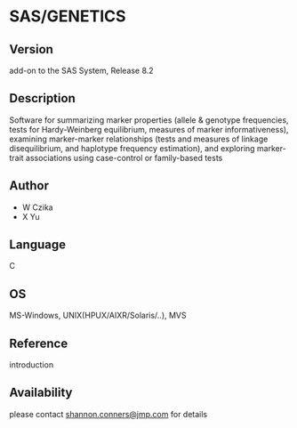 # SAS/GENETICS

## Version
add-on to the SAS System, Release 8.2

## Description
Software for summarizing marker properties (allele & genotype frequencies, tests for Hardy-Weinberg equilibrium, measures of marker informativeness), examining marker-marker relationships (tests and measures of linkage disequilibrium, and haplotype frequency estimation), and exploring marker-trait associations using case-control or family-based tests

## Author
* W Czika
* X Yu

## Language
C

## OS
MS-Windows, UNIX(HPUX/AIXR/Solaris/..), MVS

## Reference
introduction

## Availability
please contact shannon.conners@jmp.com for details